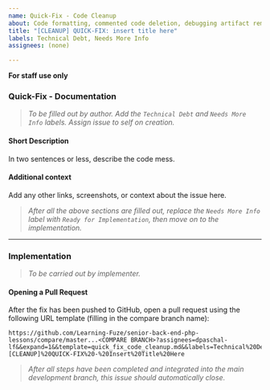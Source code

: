 ```yaml
---
name: Quick-Fix - Code Cleanup
about: Code formatting, commented code deletion, debugging artifact removal, or other <30-minute non-functionality-modifying source code fix
title: "[CLEANUP] QUICK-FIX: insert title here"
labels: Technical Debt, Needs More Info
assignees: (none)

---
```


**For staff use only**

### Quick-Fix - Documentation
> _To be filled out by author. Add the `Technical Debt` and `Needs More Info` labels. Assign issue to self on creation._

#### **Short Description**
In two sentences or less, describe the code mess.

#### **Additional context**
Add any other links, screenshots, or context about the issue here.

> _After all the above sections are filled out, replace the `Needs More Info` label with `Ready for Implementation`, then move on to the implementation._

---

### Implementation
> _To be carried out by implementer._

#### **Opening a Pull Request**
After the fix has been pushed to GitHub, open a pull request using the following URL template (filling in the compare branch name):
```
https://github.com/Learning-Fuze/senior-back-end-php-lessons/compare/master...<COMPARE BRANCH>?assignees=dpaschal-lf&&expand=1&&template=quick_fix_code_cleanup.md&&labels=Technical%20Debt+Needs%20More%20Info&&title=[CLEANUP]%20QUICK-FIX%20-%20Insert%20Title%20Here
```

> _After all steps have been completed and integrated into the main development branch, this issue should automatically close._
